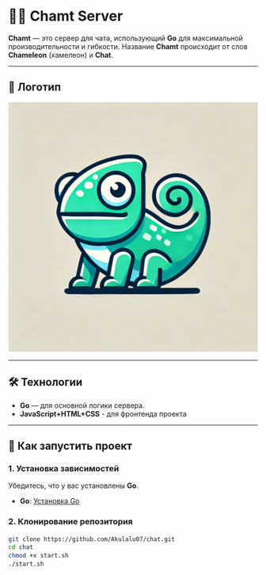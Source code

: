 # 🦎🚀 Chamt Server

**Chamt** — это сервер для чата, использующий **Go** для максимальной производительности и гибкости. Название **Chamt** происходит от слов **Chameleon** (хамелеон) и **Chat**.

---

## 📸 Логотип

![Chamt Logo](assets/logo.png)

---

## 🛠️ **Технологии**

- **Go** — для основной логики сервера.
- **JavaScript+HTML+CSS** - для фронтенда проекта
---

## 🚀 **Как запустить проект**

### 1. Установка зависимостей

Убедитесь, что у вас установлены **Go**.

- **Go**: [Установка Go](https://golang.org/dl/)

### 2. Клонирование репозитория

```bash
git clone https://github.com/Akulalu07/chat.git
cd chat
chmod +x start.sh  
./start.sh 
